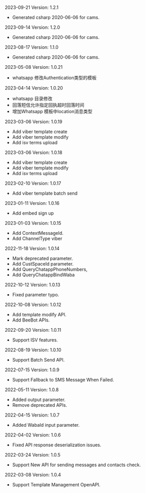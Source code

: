 2023-09-21 Version: 1.2.1
- Generated csharp 2020-06-06 for cams.

2023-09-14 Version: 1.2.0
- Generated csharp 2020-06-06 for cams.

2023-08-17 Version: 1.1.0
- Generated csharp 2020-06-06 for cams.

2023-05-08 Version: 1.0.21
- whatsapp 修改Authentication类型的模板

2023-04-14 Version: 1.0.20
- whatsapp 目录修改
- 回落短信允许指定回执超时回落时间
- 增加Whatsapp 模板中location消息类型

2023-03-06 Version: 1.0.19
- Add viber template create
- Add viber template modify
- Add isv terms upload

2023-03-06 Version: 1.0.18
- Add viber template create
- Add viber template modify
- Add isv terms upload

2023-02-10 Version: 1.0.17
- Add viber template batch send

2023-01-11 Version: 1.0.16
- Add embed sign up

2023-01-03 Version: 1.0.15
- Add ContextMessageId.
- Add ChannelType viber

2022-11-18 Version: 1.0.14
- Mark deprecated parameter.
- Add CustSpaceId parameter.
- Add QueryChatappPhoneNumbers,
- Add QueryChatappBindWaba

2022-10-12 Version: 1.0.13
- Fixed parameter typo.

2022-10-08 Version: 1.0.12
- Add template modify API.
- Add BeeBot APIs.

2022-09-20 Version: 1.0.11
- Support ISV features.

2022-08-19 Version: 1.0.10
- Support Batch Send API.

2022-07-15 Version: 1.0.9
- Support Fallback to SMS Message When Failed.

2022-05-11 Version: 1.0.8
- Added output parameter.
- Remove deprecated APIs.

2022-04-15 Version: 1.0.7
- Added WabaId input parameter.

2022-04-02 Version: 1.0.6
- Fixed API response deserialization issues.

2022-03-24 Version: 1.0.5
- Support New API for sending messages and contacts check.

2022-03-08 Version: 1.0.4
- Support Template Management OpenAPI.

